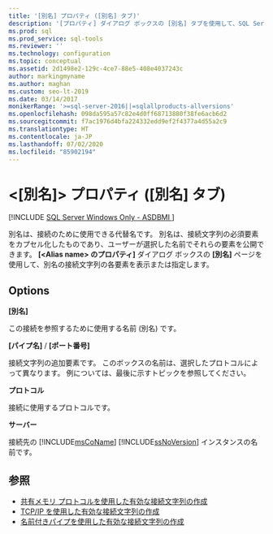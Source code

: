 ```yaml
---
title: '[別名] プロパティ ([別名] タブ)'
description: '[プロパティ] ダイアログ ボックスの [別名] タブを使用して、SQL Server のインスタンスに接続するときに代替名を使用できるように別名を構成します。'
ms.prod: sql
ms.prod_service: sql-tools
ms.reviewer: ''
ms.technology: configuration
ms.topic: conceptual
ms.assetid: 2d1498e2-129c-4ce7-88e5-408e4037243c
author: markingmyname
ms.author: maghan
ms.custom: seo-lt-2019
ms.date: 03/14/2017
monikerRange: '>=sql-server-2016||=sqlallproducts-allversions'
ms.openlocfilehash: 098da595a57c82e4d0ff68713880f38fe6acb6d2
ms.sourcegitcommit: f7ac1976d4bfa224332edd9ef2f4377a4d55a2c9
ms.translationtype: HT
ms.contentlocale: ja-JP
ms.lasthandoff: 07/02/2020
ms.locfileid: "85902194"
---
```

# <a name="ltaliasgt-properties-alias-tab"></a>&lt;[別名]&gt; プロパティ ([別名] タブ)

[!INCLUDE [SQL Server Windows Only - ASDBMI ](../../includes/applies-to-version/sql-windows-only-asdbmi.md)]

別名は、接続のために使用できる代替名です。 別名は、接続文字列の必須要素をカプセル化したものであり、ユーザーが選択した名前でそれらの要素を公開できます。 **[\<**Alias name**> のプロパティ]** ダイアログ ボックスの **[別名]** ページを使用して、別名の接続文字列の各要素を表示または指定します。

## <a name="options"></a>Options

**[別名]**

この接続を参照するために使用する名前 (別名) です。  

**[パイプ名]**  /  **[ポート番号]**  

接続文字列の追加要素です。 このボックスの名前は、選択したプロトコルによって異なります。 例については、最後に示すトピックを参照してください。  

**プロトコル**

接続に使用するプロトコルです。

**サーバー**

接続先の [!INCLUDE[msCoName](../../includes/msconame-md.md)] [!INCLUDE[ssNoVersion](../../includes/ssnoversion-md.md)] インスタンスの名前です。  

## <a name="see-also"></a>参照

- [共有メモリ プロトコルを使用した有効な接続文字列の作成](../../tools/configuration-manager/creating-a-valid-connection-string-using-shared-memory-protocol.md)
- [TCP/IP を使用した有効な接続文字列の作成](../../tools/configuration-manager/creating-a-valid-connection-string-using-tcp-ip.md)
- [名前付きパイプを使用した有効な接続文字列の作成](https://msdn.microsoft.com/library/90930ff2-143b-4651-8ae3-297103600e4f)